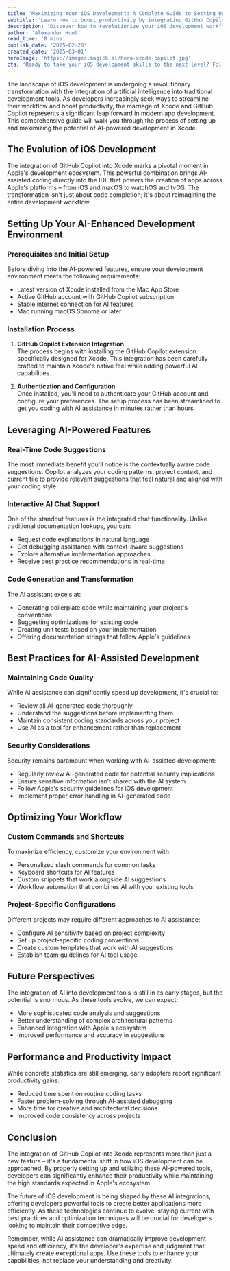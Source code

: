 ```yaml
---
title: 'Maximizing Your iOS Development: A Complete Guide to Setting Up Xcode with AI Copilot'
subtitle: 'Learn how to boost productivity by integrating GitHub Copilot with Xcode'
description: 'Discover how to revolutionize your iOS development workflow by integrating GitHub Copilot with Xcode. This comprehensive guide covers everything from initial setup to advanced AI-powered features, helping developers boost productivity while maintaining code quality. Learn about real-time code suggestions, interactive AI chat support, and best practices for AI-assisted development.'
author: 'Alexander Hunt'
read_time: '8 mins'
publish_date: '2025-02-28'
created_date: '2025-03-01'
heroImage: 'https://images.magick.ai/hero-xcode-copilot.jpg'
cta: 'Ready to take your iOS development skills to the next level? Follow us on LinkedIn for more cutting-edge insights on AI-powered development tools and stay ahead of the curve in the ever-evolving world of app development.'
---
```


The landscape of iOS development is undergoing a revolutionary transformation with the integration of artificial intelligence into traditional development tools. As developers increasingly seek ways to streamline their workflow and boost productivity, the marriage of Xcode and GitHub Copilot represents a significant leap forward in modern app development. This comprehensive guide will walk you through the process of setting up and maximizing the potential of AI-powered development in Xcode.

## The Evolution of iOS Development

The integration of GitHub Copilot into Xcode marks a pivotal moment in Apple's development ecosystem. This powerful combination brings AI-assisted coding directly into the IDE that powers the creation of apps across Apple's platforms – from iOS and macOS to watchOS and tvOS. The transformation isn't just about code completion; it's about reimagining the entire development workflow.

## Setting Up Your AI-Enhanced Development Environment

### Prerequisites and Initial Setup

Before diving into the AI-powered features, ensure your development environment meets the following requirements:

- Latest version of Xcode installed from the Mac App Store
- Active GitHub account with GitHub Copilot subscription
- Stable internet connection for AI features
- Mac running macOS Sonoma or later

### Installation Process

1. **GitHub Copilot Extension Integration**  
   The process begins with installing the GitHub Copilot extension specifically designed for Xcode. This integration has been carefully crafted to maintain Xcode's native feel while adding powerful AI capabilities.

2. **Authentication and Configuration**  
   Once installed, you'll need to authenticate your GitHub account and configure your preferences. The setup process has been streamlined to get you coding with AI assistance in minutes rather than hours.

## Leveraging AI-Powered Features

### Real-Time Code Suggestions

The most immediate benefit you'll notice is the contextually aware code suggestions. Copilot analyzes your coding patterns, project context, and current file to provide relevant suggestions that feel natural and aligned with your coding style.

### Interactive AI Chat Support

One of the standout features is the integrated chat functionality. Unlike traditional documentation lookups, you can:

- Request code explanations in natural language
- Get debugging assistance with context-aware suggestions
- Explore alternative implementation approaches
- Receive best practice recommendations in real-time

### Code Generation and Transformation

The AI assistant excels at:

- Generating boilerplate code while maintaining your project's conventions
- Suggesting optimizations for existing code
- Creating unit tests based on your implementation
- Offering documentation strings that follow Apple's guidelines

## Best Practices for AI-Assisted Development

### Maintaining Code Quality

While AI assistance can significantly speed up development, it's crucial to:

- Review all AI-generated code thoroughly
- Understand the suggestions before implementing them
- Maintain consistent coding standards across your project
- Use AI as a tool for enhancement rather than replacement

### Security Considerations

Security remains paramount when working with AI-assisted development:

- Regularly review AI-generated code for potential security implications
- Ensure sensitive information isn't shared with the AI system
- Follow Apple's security guidelines for iOS development
- Implement proper error handling in AI-generated code

## Optimizing Your Workflow

### Custom Commands and Shortcuts

To maximize efficiency, customize your environment with:

- Personalized slash commands for common tasks
- Keyboard shortcuts for AI features
- Custom snippets that work alongside AI suggestions
- Workflow automation that combines AI with your existing tools

### Project-Specific Configurations

Different projects may require different approaches to AI assistance:

- Configure AI sensitivity based on project complexity
- Set up project-specific coding conventions
- Create custom templates that work with AI suggestions
- Establish team guidelines for AI tool usage

## Future Perspectives

The integration of AI into development tools is still in its early stages, but the potential is enormous. As these tools evolve, we can expect:

- More sophisticated code analysis and suggestions
- Better understanding of complex architectural patterns
- Enhanced integration with Apple's ecosystem
- Improved performance and accuracy in suggestions

## Performance and Productivity Impact

While concrete statistics are still emerging, early adopters report significant productivity gains:

- Reduced time spent on routine coding tasks
- Faster problem-solving through AI-assisted debugging
- More time for creative and architectural decisions
- Improved code consistency across projects

## Conclusion

The integration of GitHub Copilot into Xcode represents more than just a new feature – it's a fundamental shift in how iOS development can be approached. By properly setting up and utilizing these AI-powered tools, developers can significantly enhance their productivity while maintaining the high standards expected in Apple's ecosystem.

The future of iOS development is being shaped by these AI integrations, offering developers powerful tools to create better applications more efficiently. As these technologies continue to evolve, staying current with best practices and optimization techniques will be crucial for developers looking to maintain their competitive edge.

Remember, while AI assistance can dramatically improve development speed and efficiency, it's the developer's expertise and judgment that ultimately create exceptional apps. Use these tools to enhance your capabilities, not replace your understanding and creativity.